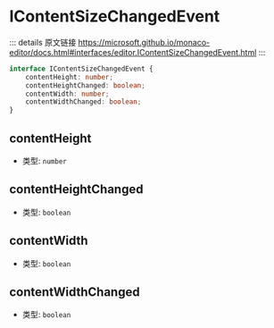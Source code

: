 # IContentSizeChangedEvent

<backTop />
        
::: details 原文链接
https://microsoft.github.io/monaco-editor/docs.html#interfaces/editor.IContentSizeChangedEvent.html
:::

```ts
interface IContentSizeChangedEvent {
    contentHeight: number;
    contentHeightChanged: boolean;
    contentWidth: number;
    contentWidthChanged: boolean;
}
```

## contentHeight
- 类型: `number`


## contentHeightChanged
- 类型: `boolean`


## contentWidth
- 类型: `boolean`


## contentWidthChanged
- 类型: `boolean`


